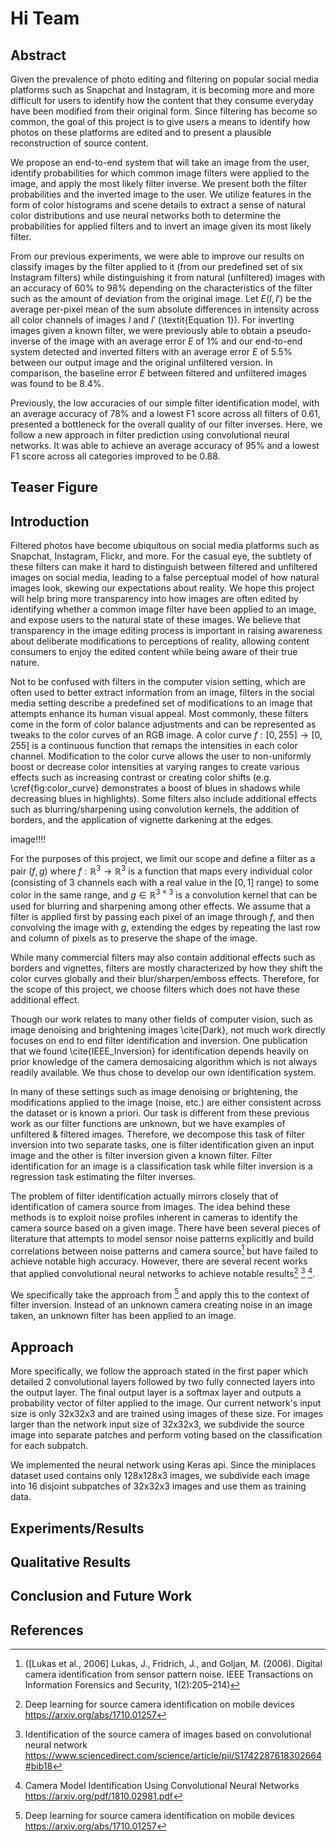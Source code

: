 # Hi Team

## Abstract

Given the prevalence of photo editing and filtering on popular social media platforms such as Snapchat and Instagram, it is becoming more and more difficult for users to identify how the content that they consume everyday have been modified from their original form. Since filtering has become so common, the goal of this project is to give users a means to identify how photos on these platforms are edited and to present a plausible reconstruction of source content. 

We propose an end-to-end system that will take an image from the user, identify probabilities for which common image filters were applied to the image, and apply the most likely filter inverse. We present both the filter probabilities and the inverted image to the user. We utilize features in the form of color histograms and scene details to extract a sense of natural color distributions and use neural networks both to determine the probabilities for applied filters and to invert an image given its most likely filter.

From our previous experiments, we were able to improve our results on classify images by the filter applied to it (from our predefined set of six Instagram filters) while distinguishing it from natural (unfiltered) images with an accuracy of 60% to 98% depending on the characteristics of the filter such as the amount of deviation from the original image.
Let $E(I, I')$ be the average per-pixel mean of the sum absolute differences in intensity across all color channels of images $I$ and $I'$ (\textit{Equation 1}). For inverting images given a known filter, we were previously able to obtain a pseudo-inverse of the image with an average error $E$ of 1\% and our end-to-end system detected and inverted filters with an average error $E$ of 5.5\% between our output image and the original unfiltered version. In comparison, the baseline error $E$ between filtered and unfiltered images was found to be 8.4\%.

Previously, the low accuracies of our simple filter identification model, with an average accuracy of 78% and a lowest F1 score across all filters of 0.61, presented a bottleneck for the overall quality of our filter inverses.
Here, we follow a new approach in filter prediction using convolutional neural networks. It was able to achieve an average accuracy of 95% and a lowest F1 score across all categories improved to be 0.88.

## Teaser Figure
## Introduction
Filtered photos have become ubiquitous on social media platforms such as Snapchat, Instagram, Flickr, and more. For the casual eye, the subtlety of these filters can make it hard to distinguish between filtered and unfiltered images on social media, leading to a false perceptual model of how natural images look, skewing our expectations about reality. We hope this project will help bring more transparency into how images are often edited by identifying whether a common image filter have been applied to an image, and expose users to the natural state of these images. We believe that transparency in the image editing process is important in raising awareness about deliberate modifications to perceptions of reality, allowing content consumers to enjoy the edited content while being aware of their true nature.

Not to be confused with filters in the computer vision setting, which are often used to better extract information from an image, filters in the social media setting describe a predefined set of modifications to an image that attempts enhance its human visual appeal. Most commonly, these filters come in the form of color balance adjustments and can be represented as tweaks to the color curves of an RGB image. A color curve $f: [0, 255] \to [0, 255]$ is a continuous function that remaps the intensities in each color channel. Modification to the color curve allows the user to non-uniformly boost or decrease color intensities at varying ranges to create various effects such as increasing contrast or creating color shifts (e.g. \cref{fig:color_curve} demonstrates a boost of blues in shadows while decreasing blues in highlights). Some filters also include additional effects such as blurring/sharpening using convolution kernels, the addition of borders, and the application of vignette darkening at the edges.

image!!!!

For the purposes of this project, we limit our scope and define a filter as a pair $(f, g)$ where $f: \mathbb{R}^3 \rightarrow \mathbb{R}^3$ is a function that maps every individual color (consisting of 3 channels each with a real value in the $[0, 1]$ range) to some color in the same range, and $g \in \mathbb{R}^{3 \times 3}$ is a convolution kernel that can be used for blurring and sharpening among other effects. We assume that a filter is applied first by passing each pixel of an image through $f$, and then convolving the image with $g$, extending the edges by repeating the last row and column of pixels as to preserve the shape of the image.

While many commercial filters may also contain additional effects such as borders and vignettes, filters are mostly characterized by how they shift the color curves globally and their blur/sharpen/emboss effects. Therefore, for the scope of this project, we choose filters which does not have these additional effect.

Though our work relates to many other fields of computer vision, such as image denoising and brightening images \cite{Dark}, not much work directly focuses on end to end filter identification and inversion. One publication that we found \cite{IEEE_Inversion} for identification depends heavily on prior knowledge of the camera demosaicing algorithm which is not always readily available. We thus chose to develop our own identification system.

In many of these settings such as image denoising or brightening, the modifications applied to the image (noise, etc.) are either consistent across the dataset or is known a priori. Our task is different from these previous work as our filter functions are unknown, but we have examples of unfiltered \& filtered images. Therefore, we decompose this task of filter inversion into two separate tasks, one is filter identification given an input image and the other is filter inversion given a known filter. Filter identification for an image is a classification task while filter inversion is a regression task estimating the filter inverses.

The problem of filter identification actually mirrors closely that of identification of camera source from images. The idea behind these methods is to exploit noise profiles inherent in cameras to identify the camera source based on a given image. There have been several pieces of literature that attempts to model sensor noise patterns explicitly and build correlations between noise patterns and camera source[^lucas] but have failed to achieve notable high accuracy. However, there are several recent works that applied convolutional neural networks to achieve notable results[^obregon] [^huang] [^kuzin].

We specifically take the approach from [^obregon] and apply this to the context of filter inversion. Instead of an unknown camera creating noise in an image taken, an unknown filter has been applied to an image. 


[^lucas]:([Lukas et al., 2006] Lukas, J., Fridrich, J., and Goljan, M. (2006). Digital camera identification from sensor pattern noise. IEEE Transactions on Information Forensics and Security, 1(2):205–214) 

[^obregon]:Deep learning for source camera identification on mobile devices https://arxiv.org/abs/1710.01257

[^huang]:  Identification of the source camera of images based on convolutional neural network https://www.sciencedirect.com/science/article/pii/S1742287618302664#bib18

[^kuzin]:Camera Model Identification Using Convolutional Neural Networks https://arxiv.org/pdf/1810.02981.pdf

## Approach
More specifically, we follow the approach stated in the first paper which detailed 2 convolutional layers followed by two fully connected layers into the output layer. The final output layer is a softmax layer and outputs a probability vector of filter applied to the image. Our current network's input size is only 32x32x3 and are trained using images of these size. For images larger than the network input size of 32x32x3, we subdivide the source image into separate patches and perform voting based on the classification for each subpatch.

We implemented the neural network using Keras api.
Since the miniplaces dataset used contains only 128x128x3 images, we subdivide each image into 16 disjoint subpatches of 32x32x3 images and use them as training data.  

## Experiments/Results

## Qualitative Results
## Conclusion and Future Work
## References



<!--stackedit_data:
eyJoaXN0b3J5IjpbMzM2OTA0ODQ0LDUwMDc5ODkxMywtMTY2MT
U2NzY5Niw0OTM5Nzc4MjgsLTE4NjI4Njc1MzcsODIwMjIzMTM1
LC0xOTY3MjY1MTI2LDE5MDM5MDk2MDVdfQ==
-->